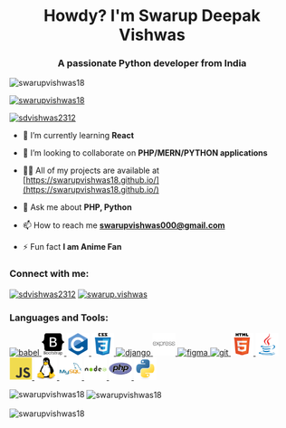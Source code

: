 <h1 align="center">Howdy? I'm Swarup Deepak Vishwas</h1>
<h3 align="center">A passionate Python developer from India</h3>

<p align="left"> <img src="https://komarev.com/ghpvc/?username=swarupvishwas18&label=Profile%20views&color=0e75b6&style=flat" alt="swarupvishwas18" /> </p>

<p align="left"> <a href="https://github.com/ryo-ma/github-profile-trophy"><img src="https://github-profile-trophy.vercel.app/?username=swarupvishwas18" alt="swarupvishwas18" /></a> </p>

<p align="left"> <a href="https://twitter.com/sdvishwas2312" target="blank"><img src="https://img.shields.io/twitter/follow/sdvishwas2312?logo=twitter&style=for-the-badge" alt="sdvishwas2312" /></a> </p>


- 🌱 I’m currently learning **React**

- 👯 I’m looking to collaborate on **PHP/MERN/PYTHON applications**

- 👨‍💻 All of my projects are available at [https://swarupvishwas18.github.io/](https://swarupvishwas18.github.io/)

- 💬 Ask me about **PHP, Python**

- 📫 How to reach me **swarupvishwas000@gmail.com**

- ⚡ Fun fact **I am Anime Fan**

<h3 align="left">Connect with me:</h3>
<p align="left">
<a href="https://twitter.com/sdvishwas2312" target="blank"><img align="center" src="https://raw.githubusercontent.com/rahuldkjain/github-profile-readme-generator/master/src/images/icons/Social/twitter.svg" alt="sdvishwas2312" height="30" width="40" /></a>
<a href="https://instagram.com/swarup.vishwas" target="blank"><img align="center" src="https://raw.githubusercontent.com/rahuldkjain/github-profile-readme-generator/master/src/images/icons/Social/instagram.svg" alt="swarup.vishwas" height="30" width="40" /></a>
</p>

<h3 align="left">Languages and Tools:</h3>
<p align="left"> <a href="https://babeljs.io/" target="_blank" rel="noreferrer"> <img src="https://www.vectorlogo.zone/logos/babeljs/babeljs-icon.svg" alt="babel" width="40" height="40"/> </a> <a href="https://getbootstrap.com" target="_blank" rel="noreferrer"> <img src="https://raw.githubusercontent.com/devicons/devicon/master/icons/bootstrap/bootstrap-plain-wordmark.svg" alt="bootstrap" width="40" height="40"/> </a> <a href="https://www.cprogramming.com/" target="_blank" rel="noreferrer"> <img src="https://raw.githubusercontent.com/devicons/devicon/master/icons/c/c-original.svg" alt="c" width="40" height="40"/> </a> <a href="https://www.w3schools.com/css/" target="_blank" rel="noreferrer"> <img src="https://raw.githubusercontent.com/devicons/devicon/master/icons/css3/css3-original-wordmark.svg" alt="css3" width="40" height="40"/> </a> <a href="https://www.djangoproject.com/" target="_blank" rel="noreferrer"> <img src="https://cdn.worldvectorlogo.com/logos/django.svg" alt="django" width="40" height="40"/> </a> <a href="https://expressjs.com" target="_blank" rel="noreferrer"> <img src="https://raw.githubusercontent.com/devicons/devicon/master/icons/express/express-original-wordmark.svg" alt="express" width="40" height="40"/> </a> <a href="https://www.figma.com/" target="_blank" rel="noreferrer"> <img src="https://www.vectorlogo.zone/logos/figma/figma-icon.svg" alt="figma" width="40" height="40"/> </a> <a href="https://git-scm.com/" target="_blank" rel="noreferrer"> <img src="https://www.vectorlogo.zone/logos/git-scm/git-scm-icon.svg" alt="git" width="40" height="40"/> </a> <a href="https://www.w3.org/html/" target="_blank" rel="noreferrer"> <img src="https://raw.githubusercontent.com/devicons/devicon/master/icons/html5/html5-original-wordmark.svg" alt="html5" width="40" height="40"/> </a> <a href="https://www.java.com" target="_blank" rel="noreferrer"> <img src="https://raw.githubusercontent.com/devicons/devicon/master/icons/java/java-original.svg" alt="java" width="40" height="40"/> </a> <a href="https://developer.mozilla.org/en-US/docs/Web/JavaScript" target="_blank" rel="noreferrer"> <img src="https://raw.githubusercontent.com/devicons/devicon/master/icons/javascript/javascript-original.svg" alt="javascript" width="40" height="40"/> </a> <a href="https://www.linux.org/" target="_blank" rel="noreferrer"> <img src="https://raw.githubusercontent.com/devicons/devicon/master/icons/linux/linux-original.svg" alt="linux" width="40" height="40"/> </a> <a href="https://www.mysql.com/" target="_blank" rel="noreferrer"> <img src="https://raw.githubusercontent.com/devicons/devicon/master/icons/mysql/mysql-original-wordmark.svg" alt="mysql" width="40" height="40"/> </a> <a href="https://nodejs.org" target="_blank" rel="noreferrer"> <img src="https://raw.githubusercontent.com/devicons/devicon/master/icons/nodejs/nodejs-original-wordmark.svg" alt="nodejs" width="40" height="40"/> </a> <a href="https://www.php.net" target="_blank" rel="noreferrer"> <img src="https://raw.githubusercontent.com/devicons/devicon/master/icons/php/php-original.svg" alt="php" width="40" height="40"/> </a> <a href="https://www.python.org" target="_blank" rel="noreferrer"> <img src="https://raw.githubusercontent.com/devicons/devicon/master/icons/python/python-original.svg" alt="python" width="40" height="40"/> </a> </p>

<p><img align="left" src="https://github-readme-stats.vercel.app/api/top-langs?username=swarupvishwas18&show_icons=true&locale=en&layout=compact" alt="swarupvishwas18" /></p>

<p>&nbsp;<img align="center" src="https://github-readme-stats.vercel.app/api?username=swarupvishwas18&show_icons=true&locale=en" alt="swarupvishwas18" /></p>

<p><img align="center" src="https://github-readme-streak-stats.herokuapp.com/?user=swarupvishwas18&" alt="swarupvishwas18" /></p>

